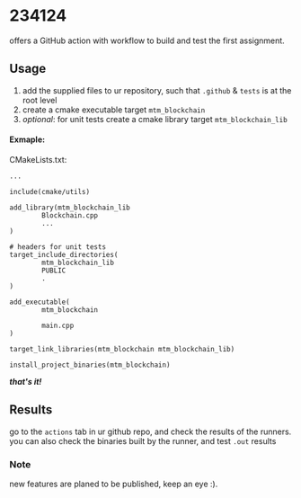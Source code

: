 # 234124

offers a GitHub action with workflow to build and test the first assignment.

## Usage 
1. add the supplied files to ur repository, such that `.github` & `tests` is at the root level
2. create a cmake executable target `mtm_blockchain`
3. _optional_: for unit tests create a cmake library target `mtm_blockchain_lib`


#### Exmaple:
CMakeLists.txt:
```
...

include(cmake/utils)

add_library(mtm_blockchain_lib
        Blockchain.cpp
        ...
)

# headers for unit tests
target_include_directories(
        mtm_blockchain_lib
        PUBLIC
        .
)

add_executable(
        mtm_blockchain

        main.cpp
)

target_link_libraries(mtm_blockchain mtm_blockchain_lib)

install_project_binaries(mtm_blockchain)
```



_**that's it!**_

## Results

go to the `actions` tab in ur github repo, and check the results of the runners.
you can also check the binaries built by the runner, and test `.out` results

### Note
new features are planed to be published, keep an eye :).